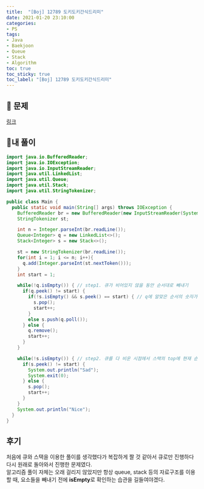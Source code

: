 ```yaml
---
title:  "[Boj] 12789 도키도키간식드리미"
date: 2021-01-20 23:10:00
categories:
- PS
tags:
- Java
- Baekjoon
- Queue
- Stack
- Algorithm
toc: true
toc_sticky: true
toc_label: "[Boj] 12789 도키도키간식드리미"
---
```

## :notebook_with_decorative_cover: 문제
[링크](https://www.acmicpc.net/problem/12789)

## 🔑내 풀이

```java
import java.io.BufferedReader;
import java.io.IOException;
import java.io.InputStreamReader;
import java.util.LinkedList;
import java.util.Queue;
import java.util.Stack;
import java.util.StringTokenizer;

public class Main {
  public static void main(String[] args) throws IOException {
    BufferedReader br = new BufferedReader(new InputStreamReader(System.in));
    StringTokenizer st;

    int n = Integer.parseInt(br.readLine());
    Queue<Integer> q = new LinkedList<>();
    Stack<Integer> s = new Stack<>();

    st = new StringTokenizer(br.readLine());
    for(int i = 1; i <= n; i++){
      q.add(Integer.parseInt(st.nextToken()));
    }
    int start = 1;

    while(!q.isEmpty()) { // step1. 큐가 비어있지 않을 동안 순서대로 빼내기
      if(q.peek() != start) {
        if(!s.isEmpty() && s.peek() == start) { // q에 알맞은 순서의 숫자가 없을 때, 스택 안에 있는지 확인, 있다면 빼내면서 비교값 증가
          s.pop();
          start++;
        }
        else s.push(q.poll());
      } else {
        q.remove();
        start++;
      }
    }

    while(!s.isEmpty()) { // step2. 큐를 다 비운 시점에서 스택의 top에 현재 순서에 맞는 숫자가 없다면 그 순서들은 실패했다는 걸 의미
      if(s.peek() != start) {
        System.out.println("Sad");
        System.exit(0);
      } else {
        s.pop();
        start++;
      }
    }
    System.out.println("Nice");
  }
}
```
## 후기
처음에 큐와 스택을 이용한 풀이를 생각했다가 복잡하게 짤 것 같아서 큐로만 진행하다 다시 원래로 돌아와서 진행한 문제였다.  
알고리즘 풀이 자체는 오래 걸리지 않았지만 항상 queue, stack 등의 자료구조를 이용할 때, 요소들을 빼내기 전에 **isEmpty**로 확인하는 습관을 길들여야겠다.